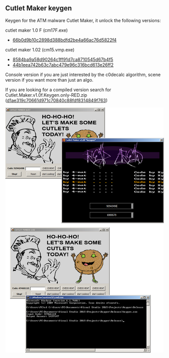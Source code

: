 ## Cutlet Maker keygen

Keygen for the ATM malware Cutlet Maker, it unlock the following versions:

cutlet maker 1.0 F (cm17F.exe)
 * [66b0d9b10c2898d388bdfd2be4a66ac76d5822f4](https://www.virustotal.com/en/file/4a340a0a95f2af5ab7f3bfe6f304154e617d0c47ce31ee8426c70b86e195320c/analysis/)

cutlet maker 1.02 (cm15.vmp.exe)
 * [8584ba9a58d90264c1ff91d7ca8710545d67b4f5](https://www.virustotal.com/en/file/c18b23cc493f89d73a2710ebb177d54beafe0edf0e17cc79e28d9efdfb69a630/analysis/)
 * [44b1eea742b63c7abc479e96c316bcd613e26ff2](https://www.virustotal.com/en/file/d1a0b2a251fa69818784e8937403c18f09b2c37eead80ba61a3edf4ac2b6b7ff/analysis/)

Console version if you are just interested by the c0decalc algorithm, scene version if you want more than just an algo.

If you are looking for a compiled version search for Cutlet.Maker.v1.0f.Keygen.only-RED.zip ([d1ae319c70661d971c70840c88fdf8314849f763](https://www.virustotal.com/en/file/d7e4c6ebdfd65bbde8f7d897c8e2653ec4e2feafd5aacb2c0aa219ee227e3e7b/analysis/))

![pic](pic.png)